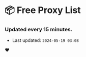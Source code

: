 # :package: Free Proxy List
### Updated every 15 minutes.

- Last updated: `2024-05-19 03:08`

:heart:
